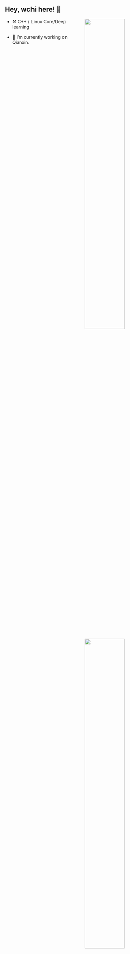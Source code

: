 ## Hey, wchi here! :wave:

[<img align="right" width="50%" src="https://github-readme-stats-ouuan.vercel.app/api?username=wchi-123&theme=dark&show_icons=true">](https://metrics.lecoq.io/ouuan#gh-dark-mode-only)
[<img align="right" width="50%" src="https://github-readme-stats-ouuan.vercel.app/api?username=wchi-123&show_icons=true">](https://metrics.lecoq.io/ouuan#gh-light-mode-only)






- :hammer_and_pick: C++ / Linux Core/Deep learning

-   :seedling: I’m currently working on Qianxin.
